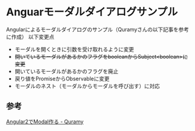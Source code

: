 # Anguarモーダルダイアログサンプル
Angularによるモーダルダイアログのサンプル（Quramyさんの以下記事を参考に作成）
以下変更点
+ モーダルを開くときに引数を受け取れるように変更
+ ~~開いているモーダルがあるかのフラグをbooleanからSubject\<boolean>に変更~~
+ 開いているモーダルがあるかのフラグを廃止
+ 戻り値をPromiseからObservableに変更
+ モーダルのネスト（モーダルからモーダルを呼び出す）に対応

## 参考
[Angular2でModal作る - Quramy](http://qiita.com/Quramy/items/ccfcfa0e45dd9e43f041)

